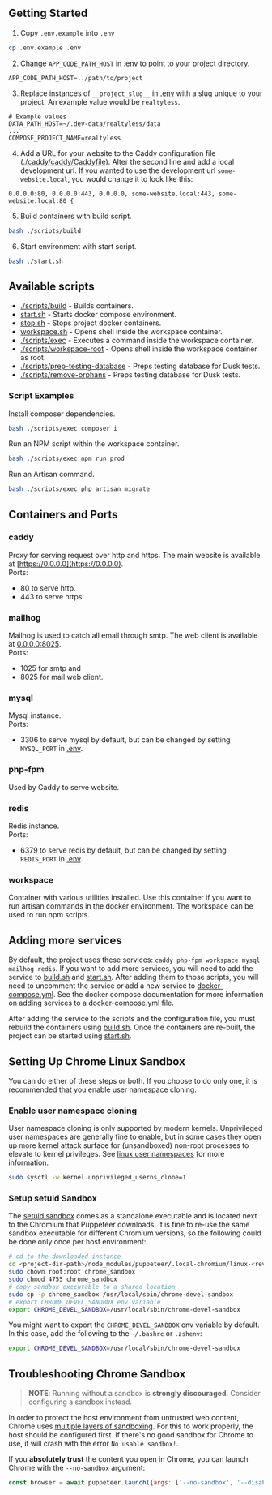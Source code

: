 ## Getting Started

1. Copy `.env.example` into `.env`
```bash
cp .env.example .env
```

2. Change `APP_CODE_PATH_HOST` in [.env](.env) to point to your project directory.
```environment
APP_CODE_PATH_HOST=../path/to/project
```

3. Replace instances of `__project_slug__` in [.env](.env) with a slug unique to your project. An example value would be `realtyless`.
```environment
# Example values
DATA_PATH_HOST=~/.dev-data/realtyless/data
...
COMPOSE_PROJECT_NAME=realtyless
```

4. Add a URL for your website to the Caddy configuration file ([./caddy/caddy/Caddyfile](./caddy/caddy/Caddyfile)). Alter the second line and add a local development url. If you wanted to use the development url `some-website.local`, you would change it to look like this:
```caddy
0.0.0.0:80, 0.0.0.0:443, 0.0.0.0, some-website.local:443, some-website.local:80 {
```

5. Build containers with build script.
```bash
bash ./scripts/build
```

6. Start environment with start script.
```bash
bash ./start.sh
```

## Available scripts

* [./scripts/build](./scripts/build) - Builds containers.
* [start.sh](start.sh) - Starts docker compose environment.
* [stop.sh](stop.sh) - Stops project docker containers.
* [workspace.sh](workspace.sh) - Opens shell inside the workspace container.
* [./scripts/exec](./scripts/exec) - Executes a command inside the workspace container.
* [./scripts/workspace-root](./scripts/workspace-root) - Opens shell inside the workspace container as root.
* [./scripts/prep-testing-database](./scripts/prep-testing-database) - Preps testing database for Dusk tests.
* [./scripts/remove-orphans](./scripts/remove-orphans) - Preps testing database for Dusk tests.

### Script Examples
Install composer dependencies.
```bash
bash ./scripts/exec composer i
```

Run an NPM script within the workspace container.
```bash
bash ./scripts/exec npm run prod
```

Run an Artisan command.
```bash
bash ./scripts/exec php artisan migrate
```

## Containers and Ports

### caddy
Proxy for serving request over http and https.  The main website is available at [https://0.0.0.0](https://0.0.0.0).  
Ports:
*  80 to serve http.
*  443 to serve https.

### mailhog
Mailhog is used to catch all email through smtp.  The web client is available at [0.0.0.0:8025](0.0.0.0:8025).  
Ports:
* 1025 for smtp and
* 8025 for mail web client.

### mysql
Mysql instance.  
Ports:
*  3306 to serve mysql by default, but can be changed by setting `MYSQL_PORT` in [.env](.env).

### php-fpm
Used by Caddy to serve website.

### redis
Redis instance.  
Ports:
*  6379 to serve redis by default, but can be changed by setting `REDIS_PORT` in [.env](.env).

### workspace
Container with various utilities installed.  Use this container if you want to run artisan commands in the docker environment.  The workspace can be used to run npm scripts.

## Adding more services
By default, the project uses these services: `caddy php-fpm workspace mysql mailhog redis`.  If you want to add more services, you will need to add the service to [build.sh](build.sh) and [start.sh](start.sh).  After adding them to those scripts, you will need to uncomment the service or add a new service to [docker-compose.yml](./docker-compose.yml).  See the docker compose documentation for more information on adding services to a docker-compose.yml file.

After adding the service to the scripts and the configuration file, you must rebuild the containers using [build.sh](./build.sh).  Once the containers are re-built, the project can be started using [start.sh](./start.sh).

## Setting Up Chrome Linux Sandbox

You can do either of these steps or both.  If you choose to do only one, it is recommended that you enable user namespace cloning.

### Enable user namespace cloning

User namespace cloning is only supported by modern kernels. Unprivileged user namespaces are generally fine to enable,
but in some cases they open up more kernel attack surface for (unsandboxed) non-root processes to elevate to
kernel privileges. See [linux user namespaces](http://man7.org/linux/man-pages/man7/user_namespaces.7.html) for more information.

```bash
sudo sysctl -w kernel.unprivileged_userns_clone=1
```

### Setup setuid Sandbox

The [setuid sandbox](https://chromium.googlesource.com/chromium/src/+/HEAD/docs/linux/suid_sandbox_development.md) comes as a standalone executable and is located next to the Chromium that Puppeteer downloads. It is
fine to re-use the same sandbox executable for different Chromium versions, so the following could be
done only once per host environment:

```bash
# cd to the downloaded instance
cd <project-dir-path>/node_modules/puppeteer/.local-chromium/linux-<revision>/chrome-linux/
sudo chown root:root chrome_sandbox
sudo chmod 4755 chrome_sandbox
# copy sandbox executable to a shared location
sudo cp -p chrome_sandbox /usr/local/sbin/chrome-devel-sandbox
# export CHROME_DEVEL_SANDBOX env variable
export CHROME_DEVEL_SANDBOX=/usr/local/sbin/chrome-devel-sandbox
```

You might want to export the `CHROME_DEVEL_SANDBOX` env variable by default. In this case, add the following to the `~/.bashrc`
or `.zshenv`:

```bash
export CHROME_DEVEL_SANDBOX=/usr/local/sbin/chrome-devel-sandbox
```

## Troubleshooting Chrome Sandbox

> **NOTE**: Running without a sandbox is **strongly discouraged**. Consider configuring a sandbox instead.

In order to protect the host environment from untrusted web content, Chrome uses [multiple layers of sandboxing](https://chromium.googlesource.com/chromium/src/+/HEAD/docs/linux/sandboxing.md). For this to work properly,
the host should be configured first. If there's no good sandbox for Chrome to use, it will crash
with the error `No usable sandbox!`.

If you **absolutely trust** the content you open in Chrome, you can launch Chrome
with the `--no-sandbox` argument:

```js
const browser = await puppeteer.launch({args: ['--no-sandbox', '--disable-setuid-sandbox']});
```
